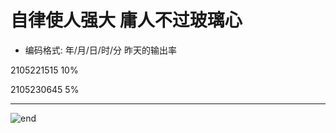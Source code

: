 
# **自律使人强大 庸人不过玻璃心**
- 编码格式: 年/月/日/时/分 昨天的输出率

2105221515 10%

2105230645 5%






























------
![end](https://gitee.com/techpang/img_emoji_libs/raw/master/img_bed/markdown_images/end.jpg '富婆加我吧不想努力了')
